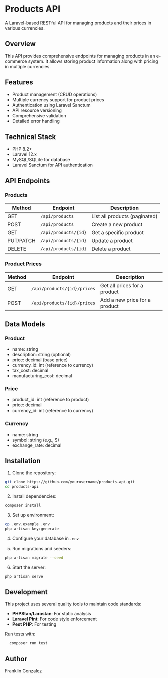 # Products API

A Laravel-based RESTful API for managing products and their prices in various currencies.

## Overview

This API provides comprehensive endpoints for managing products in an e-commerce system. It allows storing product information along with pricing in multiple currencies.

## Features

- Product management (CRUD operations)
- Multiple currency support for product prices
- Authentication using Laravel Sanctum
- API resource versioning
- Comprehensive validation
- Detailed error handling

## Technical Stack

- PHP 8.2+
- Laravel 12.x
- MySQL/SQLite for database
- Laravel Sanctum for API authentication

## API Endpoints

### Products

| Method | Endpoint | Description |
|--------|----------|-------------|
| GET | `/api/products` | List all products (paginated) |
| POST | `/api/products` | Create a new product |
| GET | `/api/products/{id}` | Get a specific product |
| PUT/PATCH | `/api/products/{id}` | Update a product |
| DELETE | `/api/products/{id}` | Delete a product |

### Product Prices

| Method | Endpoint | Description |
|--------|----------|-------------|
| GET | `/api/products/{id}/prices` | Get all prices for a product |
| POST | `/api/products/{id}/prices` | Add a new price for a product |

## Data Models

### Product
- name: string
- description: string (optional)
- price: decimal (base price)
- currency_id: int (reference to currency)
- tax_cost: decimal
- manufacturing_cost: decimal

### Price
- product_id: int (reference to product)
- price: decimal
- currency_id: int (reference to currency)

### Currency
- name: string
- symbol: string (e.g., $)
- exchange_rate: decimal

## Installation

1. Clone the repository:
```bash
git clone https://github.com/yourusername/products-api.git
cd products-api
```

2. Install dependencies:
```bash
composer install
```

3. Set up environment:
```bash
cp .env.example .env
php artisan key:generate
```

4. Configure your database in `.env`

5. Run migrations and seeders:
```bash
php artisan migrate --seed
```

6. Start the server:
```bash
php artisan serve
```

## Development

This project uses several quality tools to maintain code standards:

- **PHPStan/Larastan**: For static analysis
- **Laravel Pint**: For code style enforcement
- **Pest PHP**: For testing

Run tests with:
```bash
  composer run test
```

## Author

Franklin Gonzalez
